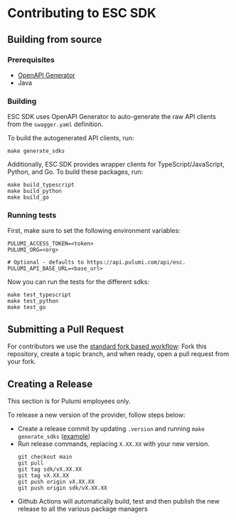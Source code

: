 # Contributing to ESC SDK

## Building from source

### Prerequisites

* [OpenAPI Generator](https://openapi-generator.tech/docs/installation/)
* Java

### Building

ESC SDK uses OpenAPI Generator to auto-generate the raw API clients from the `swagger.yaml` definition.

To build the autogenerated API clients, run:

```shell
make generate_sdks
```

Additionally, ESC SDK provides wrapper clients for TypeScript/JavaScript, Python, and Go. To build these packages, run:

```shell
make build_typescript
make build_python
make build_go
```

### Running tests

First, make sure to set the following environment variables:

```shell
PULUMI_ACCESS_TOKEN=<token>
PULUMI_ORG=<org>

# Optional - defaults to https://api.pulumi.com/api/esc.
PULUMI_API_BASE_URL=<base_url>
```

Now you can run the tests for the different sdks:

```shell
make test_typescript
make test_python
make test_go
```

## Submitting a Pull Request

For contributors we use the [standard fork based workflow](https://gist.github.com/Chaser324/ce0505fbed06b947d962): Fork this repository, create a topic branch, and when ready, open a pull request from your fork.

## Creating a Release

This section is for Pulumi employees only.

To release a new version of the provider, follow steps below:
- Create a release commit by updating `.version` and running `make generate_sdks` ([example](https://github.com/pulumi/esc-sdk/pull/61))
- Run release commands, replacing `X.XX.XX` with your new version.
     ```
     git checkout main
     git pull
     git tag sdk/vX.XX.XX
     git tag vX.XX.XX
     git push origin vX.XX.XX
     git push origin sdk/vX.XX.XX
     ```
- Github Actions will automatically build, test and then publish the new release to all the various package managers
